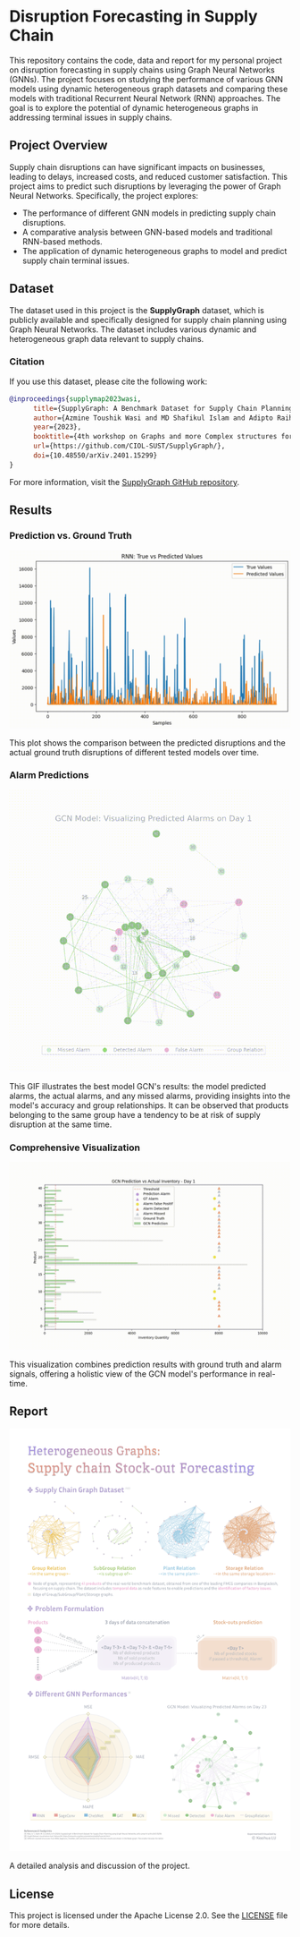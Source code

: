 # **Disruption Forecasting in Supply Chain**

This repository contains the code, data and report for my personal project on disruption forecasting in supply chains using Graph Neural Networks (GNNs). The project focuses on studying the performance of various GNN models using dynamic heterogeneous graph datasets and comparing these models with traditional Recurrent Neural Network (RNN) approaches. The goal is to explore the potential of dynamic heterogeneous graphs in addressing terminal issues in supply chains.

## **Project Overview**

Supply chain disruptions can have significant impacts on businesses, leading to delays, increased costs, and reduced customer satisfaction. This project aims to predict such disruptions by leveraging the power of Graph Neural Networks. Specifically, the project explores:
- The performance of different GNN models in predicting supply chain disruptions.
- A comparative analysis between GNN-based models and traditional RNN-based methods.
- The application of dynamic heterogeneous graphs to model and predict supply chain terminal issues.

## **Dataset**

The dataset used in this project is the **SupplyGraph** dataset, which is publicly available and specifically designed for supply chain planning using Graph Neural Networks. The dataset includes various dynamic and heterogeneous graph data relevant to supply chains.

### **Citation**

If you use this dataset, please cite the following work:

```bibtex
@inproceedings{supplymap2023wasi,
      title={SupplyGraph: A Benchmark Dataset for Supply Chain Planning using Graph Neural Networks}, 
      author={Azmine Toushik Wasi and MD Shafikul Islam and Adipto Raihan Akib},
      year={2023},
      booktitle={4th workshop on Graphs and more Complex structures for Learning and Reasoning, 38th Annual AAAI Conference on Artificial Intelligence},
      url={https://github.com/CIOL-SUST/SupplyGraph/},
      doi={10.48550/arXiv.2401.15299}
}
```
For more information, visit the [SupplyGraph GitHub repository](https://github.com/CIOL-SUST/SupplyGraph).

## **Results**

### **Prediction vs. Ground Truth**

![Prediction vs. Ground Truth](ressources/Predictions.mp4.gif)

This plot shows the comparison between the predicted disruptions and the actual ground truth disruptions of different tested models over time.

### **Alarm Predictions**

![Alarm Predictions](ressources/alarm_status_with_group_relations_animation.gif)

This GIF illustrates the best model GCN's results: the model predicted alarms, the actual alarms, and any missed alarms, providing insights into the model's accuracy and group relationships. 
It can be observed that products belonging to the same group have a tendency to be at risk of supply disruption at the same time.

### **Comprehensive Visualization**

![Comprehensive Visualization](ressources/gcn_prediction_vs_actual.gif)

This visualization combines prediction results with ground truth and alarm signals, offering a holistic view of the GCN model's performance in real-time.

## **Report**
![Report](ressources/SupGraph-repport.png)

A detailed analysis and discussion of the project.

## **License**

This project is licensed under the Apache License 2.0. See the [LICENSE](path/to/your/license) file for more details.
